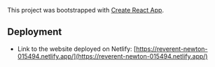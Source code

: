 This project was bootstrapped with [Create React App](https://github.com/facebook/create-react-app).

## Deployment

- Link to the website deployed on Netlify: [https://reverent-newton-015494.netlify.app/](https://reverent-newton-015494.netlify.app/)